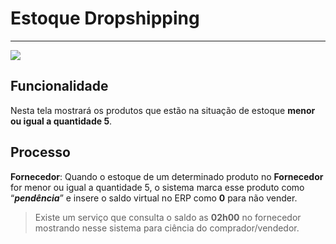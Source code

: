 # Estoque Dropshipping

---

![](http://developers.connectparts.com.br/imagens/estoqueDropshipping.png)

## Funcionalidade

Nesta tela mostrará os produtos que estão na situação de estoque **menor ou igual a quantidade 5**.

## Processo

**Fornecedor**: Quando o estoque de um determinado produto no **Fornecedor** for menor ou igual a quantidade 5, o sistema marca esse produto como “**_pendência_**” e insere o saldo virtual no ERP como **0** para não vender.

> Existe um serviço que consulta o saldo as **02h00** no fornecedor mostrando nesse sistema para ciência do comprador/vendedor.

